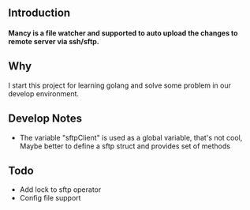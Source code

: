 ## Introduction

#### Mancy is a file watcher and supported to auto upload the changes to remote server via ssh/sftp.

## Why

I start this project for learning golang and solve some problem in our develop environment.

## Develop Notes
* The variable "sftpClient" is used as a global variable, that's not cool, Maybe better to define a sftp struct and provides set of methods


## Todo

* Add lock to sftp operator
* Config file support